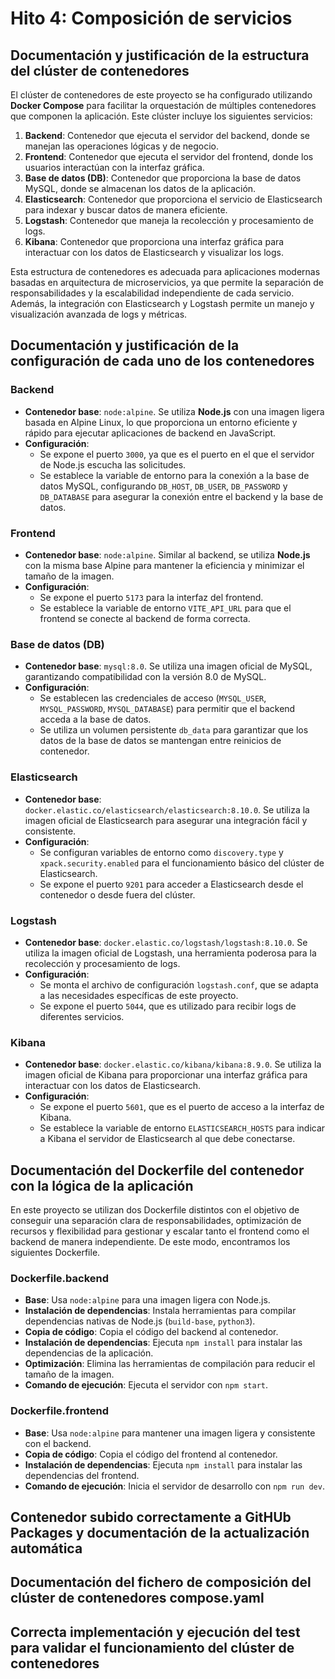 # Hito 4: Composición de servicios

## Documentación y justificación de la estructura del clúster de contenedores

El clúster de contenedores de este proyecto se ha configurado utilizando **Docker Compose** para facilitar la orquestación de múltiples contenedores que componen la aplicación. Este clúster incluye los siguientes servicios:

1. **Backend**: Contenedor que ejecuta el servidor del backend, donde se manejan las operaciones lógicas y de negocio.
2. **Frontend**: Contenedor que ejecuta el servidor del frontend, donde los usuarios interactúan con la interfaz gráfica.
3. **Base de datos (DB)**: Contenedor que proporciona la base de datos MySQL, donde se almacenan los datos de la aplicación.
4. **Elasticsearch**: Contenedor que proporciona el servicio de Elasticsearch para indexar y buscar datos de manera eficiente.
5. **Logstash**: Contenedor que maneja la recolección y procesamiento de logs.
6. **Kibana**: Contenedor que proporciona una interfaz gráfica para interactuar con los datos de Elasticsearch y visualizar los logs.

Esta estructura de contenedores es adecuada para aplicaciones modernas basadas en arquitectura de microservicios, ya que permite la separación de responsabilidades y la escalabilidad independiente de cada servicio. Además, la integración con Elasticsearch y Logstash permite un manejo y visualización avanzada de logs y métricas.

## Documentación y justificación de la configuración de cada uno de los contenedores

### Backend
- **Contenedor base**: `node:alpine`. Se utiliza **Node.js** con una imagen ligera basada en Alpine Linux, lo que proporciona un entorno eficiente y rápido para ejecutar aplicaciones de backend en JavaScript.
- **Configuración**:
  - Se expone el puerto `3000`, ya que es el puerto en el que el servidor de Node.js escucha las solicitudes.
  - Se establece la variable de entorno para la conexión a la base de datos MySQL, configurando `DB_HOST`, `DB_USER`, `DB_PASSWORD` y `DB_DATABASE` para asegurar la conexión entre el backend y la base de datos.

### Frontend
- **Contenedor base**: `node:alpine`. Similar al backend, se utiliza **Node.js** con la misma base Alpine para mantener la eficiencia y minimizar el tamaño de la imagen.
- **Configuración**:
  - Se expone el puerto `5173` para la interfaz del frontend.
  - Se establece la variable de entorno `VITE_API_URL` para que el frontend se conecte al backend de forma correcta.

### Base de datos (DB)
- **Contenedor base**: `mysql:8.0`. Se utiliza una imagen oficial de MySQL, garantizando compatibilidad con la versión 8.0 de MySQL.
- **Configuración**:
  - Se establecen las credenciales de acceso (`MYSQL_USER`, `MYSQL_PASSWORD`, `MYSQL_DATABASE`) para permitir que el backend acceda a la base de datos.
  - Se utiliza un volumen persistente `db_data` para garantizar que los datos de la base de datos se mantengan entre reinicios de contenedor.

### Elasticsearch
- **Contenedor base**: `docker.elastic.co/elasticsearch/elasticsearch:8.10.0`. Se utiliza la imagen oficial de Elasticsearch para asegurar una integración fácil y consistente.
- **Configuración**:
  - Se configuran variables de entorno como `discovery.type` y `xpack.security.enabled` para el funcionamiento básico del clúster de Elasticsearch.
  - Se expone el puerto `9201` para acceder a Elasticsearch desde el contenedor o desde fuera del clúster.

### Logstash
- **Contenedor base**: `docker.elastic.co/logstash/logstash:8.10.0`. Se utiliza la imagen oficial de Logstash, una herramienta poderosa para la recolección y procesamiento de logs.
- **Configuración**:
  - Se monta el archivo de configuración `logstash.conf`, que se adapta a las necesidades específicas de este proyecto.
  - Se expone el puerto `5044`, que es utilizado para recibir logs de diferentes servicios.

### Kibana
- **Contenedor base**: `docker.elastic.co/kibana/kibana:8.9.0`. Se utiliza la imagen oficial de Kibana para proporcionar una interfaz gráfica para interactuar con los datos de Elasticsearch.
- **Configuración**:
  - Se expone el puerto `5601`, que es el puerto de acceso a la interfaz de Kibana.
  - Se establece la variable de entorno `ELASTICSEARCH_HOSTS` para indicar a Kibana el servidor de Elasticsearch al que debe conectarse.

## Documentación del Dockerfile del contenedor con la lógica de la aplicación

En este proyecto se utilizan dos Dockerfile distintos con el objetivo de conseguir una separación clara de responsabilidades, optimización de recursos y flexibilidad para gestionar y escalar tanto el frontend como el backend de manera independiente. De este modo, encontramos los siguientes Dockerfile.

### Dockerfile.backend

- **Base**: Usa `node:alpine` para una imagen ligera con Node.js.
- **Instalación de dependencias**: Instala herramientas para compilar dependencias nativas de Node.js (`build-base`, `python3`).
- **Copia de código**: Copia el código del backend al contenedor.
- **Instalación de dependencias**: Ejecuta `npm install` para instalar las dependencias de la aplicación.
- **Optimización**: Elimina las herramientas de compilación para reducir el tamaño de la imagen.
- **Comando de ejecución**: Ejecuta el servidor con `npm start`.

### Dockerfile.frontend

- **Base**: Usa `node:alpine` para mantener una imagen ligera y consistente con el backend.
- **Copia de código**: Copia el código del frontend al contenedor.
- **Instalación de dependencias**: Ejecuta `npm install` para instalar las dependencias del frontend.
- **Comando de ejecución**: Inicia el servidor de desarrollo con `npm run dev`.

## Contenedor subido correctamente a GitHUb Packages y documentación de la actualización automática


## Documentación del fichero de composición del clúster de contenedores compose.yaml


## Correcta implementación y ejecución del test para validar el funcionamiento del clúster de contenedores
